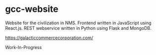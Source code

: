# gcc-website
Website for the civilization in NMS. Frontend written in JavaScript using React.js. REST webservice written in Python using Flask and MongoDB.

https://galacticcommercecorporation.com/

Work-In-Progress
